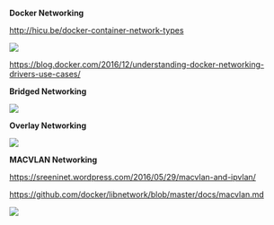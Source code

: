 **Docker Networking**


http://hicu.be/docker-container-network-types

<img src="https://itjumpstart.files.wordpress.com/2016/12/docker_network_types.png">

https://blog.docker.com/2016/12/understanding-docker-networking-drivers-use-cases/

**Bridged Networking**

<img src="https://itjumpstart.files.wordpress.com/2016/12/bridge.png">

**Overlay Networking**

<img src="https://itjumpstart.files.wordpress.com/2016/12/overlay.png">

**MACVLAN Networking**

https://sreeninet.wordpress.com/2016/05/29/macvlan-and-ipvlan/

https://github.com/docker/libnetwork/blob/master/docs/macvlan.md

<img src="https://itjumpstart.files.wordpress.com/2016/12/macvlan.png">
